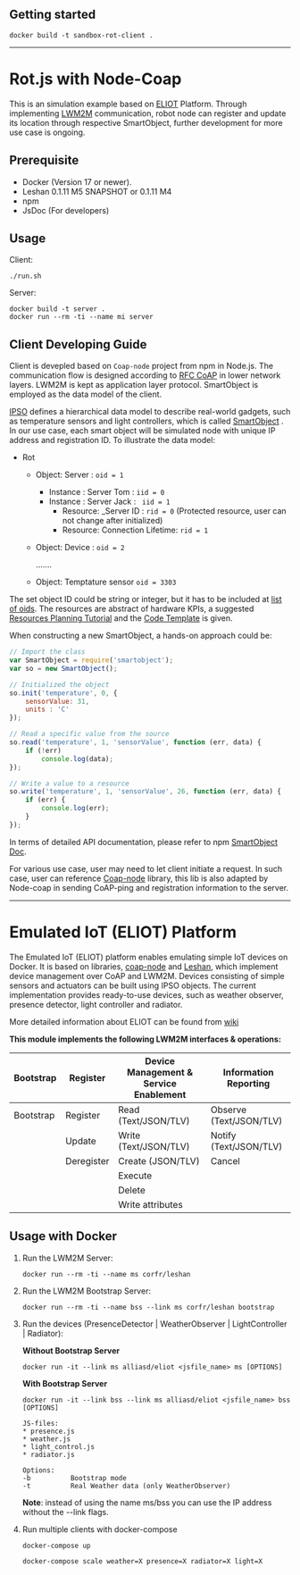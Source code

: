 ## Getting started

    docker build -t sandbox-rot-client .


---

# Rot.js with Node-Coap

This is an simulation example based on [ELIOT](https://github.com/Alliasd/ELIoT) Platform. Through implementing [LWM2M](http://openmobilealliance.org/iot/lightweight-m2m-lwm2m) communication, robot node can register and update its location through respective SmartObject, further development for more use case is ongoing.

## Prerequisite

* Docker (Version 17 or newer).
* Leshan 0.1.11 M5 SNAPSHOT or 0.1.11 M4
* npm
* JsDoc (For developers)

## Usage

Client:

```shell
./run.sh
```

Server:

```shell
docker build -t server .
docker run --rm -ti --name mi server
```

## Client Developing Guide

Client is devepled based on `Coap-node` project from npm in Node.js. The communication flow is designed according to [RFC CoAP](https://tools.ietf.org/html/rfc725)  in lower network layers. LWM2M is kept as application layer protocol. SmartObject is employed as the data model of the client.

[IPSO](https://www.ipso-alliance.org/smart-object-guidelines/) defines a hierarchical data model to describe real-world gadgets, such as temperature sensors and light controllers, which is called [SmartObject](https://www.npmjs.com/package/smartobject) . In our use case, each smart object will be simulated node with unique IP address and registration ID. To illustrate the data model:

* Rot

  * Object: Server :  ``oid = 1``

    * Instance : Server Tom : ``iid = 0``
    * Instance : Server Jack : ` iid = 1`
      * Resource: _Server ID : ` rid = 0 ` (Protected resource, user can not change after initialized)
      * Resource: Connection Lifetime: ` rid = 1 `

  * Object: Device : ``oid = 2``

    …….

  * Object: Temptature sensor `` oid = 3303 ``

The set object ID could be string or integer, but it has to be included at [list of oids](https://github.com/simenkid/lwm2m-id#Identifiers). The resources are abstract of hardware KPIs, a suggested [Resources Planning Tutorial](https://github.com/AllSmartObjects/smartobject/blob/master/docs/resource_plan.md) and the [Code Template](https://github.com/AllSmartObjects/smartobject/blob/master/docs/templates.md) is given.

When constructing a new SmartObject, a hands-on approach could be:

````javascript
// Import the class
var SmartObject = require('smartobject');
var so = new SmartObject();

// Initialized the object
so.init('temperature', 0, {
    sensorValue: 31,
    units : 'C'
});

// Read a specific value from the source
so.read('temperature', 1, 'sensorValue', function (err, data) {
    if (!err)
        console.log(data);
});

// Write a value to a resource
so.write('temperature', 1, 'sensorValue', 26, function (err, data) {
    if (err) {
        console.log(err);
    }
});
````

In terms of detailed API documentation, please refer to npm [SmartObject Doc](https://www.npmjs.com/package/smartobject#API_smartobject).

For various use case, user may need to let client initiate a request. In such case, user can reference [Coap-node](https://github.com/mcollina/node-coap) library, this lib is also adapted by Node-coap in sending CoAP-ping and registration information to the server.

---


# Emulated IoT (ELIOT) Platform

The Emulated IoT (ELIOT) platform enables emulating simple IoT devices on Docker. It is based on libraries, [coap-node](https://github.com/PeterEB/coap-node) and [Leshan](https://github.com/eclipse/leshan), which implement device management over CoAP and LWM2M. Devices consisting of simple sensors and actuators can be built using IPSO objects. The current implementation provides ready-to-use devices, such as weather observer, presence detector, light controller and radiator.

More detailed information about ELIOT can be found from [wiki](https://github.com/Alliasd/ELIOT/wiki)

**This module implements the following LWM2M interfaces & operations:**


| Bootstrap | Register   | Device Management & Service Enablement | Information Reporting |
| --------- | ---------- | -------------------------------------- | ---------------------
| Bootstrap | Register   | Read (Text/JSON/TLV)  | Observe (Text/JSON/TLV) |
|           | Update     | Write (Text/JSON/TLV) | Notify (Text/JSON/TLV)  |
|           | Deregister | Create (JSON/TLV)     | Cancel                  |
|           |            | Execute               |                         |
|           |            | Delete                |                         |
|           |            | Write attributes      |                         |


## Usage with Docker

1. Run the LWM2M Server:

   `docker run --rm -ti --name ms corfr/leshan `

2. Run the LWM2M Bootstrap Server:

   `docker run --rm -ti --name bss --link ms corfr/leshan bootstrap`

3. Run the devices (PresenceDetector | WeatherObserver | LightController | Radiator):

   **Without Bootstrap Server**

   `docker run -it --link ms alliasd/eliot <jsfile_name> ms [OPTIONS]`

   **With Bootstrap Server**

   `docker run -it --link bss --link ms alliasd/eliot <jsfile_name> bss [OPTIONS]`

   ```
   JS-files:
   * presence.js
   * weather.js
   * light_control.js
   * radiator.js

   Options:
   -b          Bootstrap mode
   -t          Real Weather data (only WeatherObserver)
   ```

   **Note**: instead of using the name ms/bss you can use the IP address without the --link flags.

4. Run multiple clients with docker-compose

   `docker-compose up`

   `docker-compose scale weather=X presence=X radiator=X light=X`
